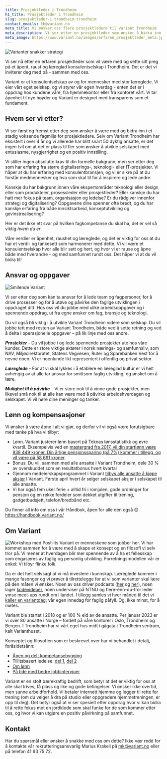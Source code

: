 ```yaml
---
title: Prosjektleder i Trondheim
h1_title: Prosjektleder i Trondheim
slug: prosjektleder-i-trondheim-trondheim
contact_emails: th@variant.no
meta_title: Vi ønsker oss flere prosjektledere til Variant Trondheim
meta_description: Vi ser etter en prosjektleder som ønsker å bidra inn i Trondheims mest spennende fagmiljø for prosjektledere
meta_image: https://www.variant.no/images/erfaren_prosjektleder_meta.jpg
---
```


![Varianter snakker strategi](/images/strategisk-ellen-hilde.png)

Vi ser nå etter en erfaren prosjektleder som vil være med og sette sitt preg på et åpent, raust og læreglad konsulentselskap i Trondheim. Det er det vi inviterer deg med på - sammen med oss.

Variant er et konsulentselskap av og for mennesker med stor læreglede. Vi eier vårt eget selskap, og vi styrer vår egen hverdag - enten det er i oppdrag hos kundene våre, fra hjemmekontor eller fra kontoret vårt. Vi tar åpenhet til nye høyder og Variant er designet med transparens som et fundament.

## Hvem ser vi etter?

Vi ser først og fremst etter deg som ønsker å være med og bidra inn i et stadig voksende fagmiljø for prosjektledere. Selv om Variant Trondheim har eksistert i over 4 år og vi allerede har blitt snart 50 dyktig ansatte, er det ingen tvil om at det er plass til fler som ønsker å utvikle selskapet med entusiasme, nysgjerrighet og en positiv innstilling.

Vi stiller ingen absolutte krav til din formelle bakgrunn, men ser etter deg som har erfaring fra større digitaliserings-, teknologi- eller IT-prosjekter. Vi håper at du har erfaring med konsulentbransjen, og vi er sikre på at du forstår medmennesker og hva som skal til for å inspirere og lede andre.

Kanskje du har bakgrunn innen våre ekspertområder teknologi eller design, eller som produkteier, prosessleder eller prosjektleder? Eller kanskje du har hatt mer fokus på team, organisasjon og ledelse? Er du rådgiver innenfor strategi og digitalisering? Oppgavene dine spenner ofte bredt, og du har kanskje erfaring fra både innsiktsarbeid, konseptutvikling og gevinstrealisering?

Her er det ikke ett svar på hvilken fagkompetanse du skal ha, det er vel så viktig _hvem du er_.

Våre verdier er åpenhet, raushet og læreglede, og det er viktig for oss at du har et verdi- og tankesett som harmonerer med dette. Vi vil være et konsulentselskap hvor alle blir sett og hørt, og hvor vi er rause og åpne både med hverandre - og med samfunnet rundt oss. Det håper vi at du vil bidra til!

## Ansvar og oppgaver

<div class="left blob1"><img alt="Smilende Variant" src="/images/strategisk-ellen.png"/></div>

Vi ser etter deg som kan ta ansvar for å lede team og fagpersoner, for å drive prosesser og for å utøve og påvirke den faglige utviklingen i oppdraget ditt. Hos oss vil du jobbe med ulike arbeidsoppgaver og i spennende oppdrag, ut fra egne ønsker om fag, bransje og teknologi.

Du vil også bli viktig i å utvikle Variant Trondheim videre som selskap. Du vil jobbe tett med resten av Variant Trondheim, både ved å sette retning og ved å delta i operasjonelle oppgaver – på lik linje med oss andre.

**_Prosjekter_** - Du vil jobbe i og lede spennende prosjekter ute hos våre kunder. Dette er store viktige aktører i norsk nærings- og samfunnsliv, som NAV, Miljødirektoratet, Statens Vegvesen, Ruter og Sparebanken Vest for å nevne noen. Vi er noenlunde likt representert i offentlig og privat sektor.

**_Læreglede_** - For at vi skal lykkes i å etablere en læreglad kultur er vi helt avhengig av at alle tar ansvar for smittsom faglig utvikling, og ønsket om å lære.

**_Mulighet til å påvirke_** - Vi er store nok til å vinne gode prosjekter, men likevel små nok til at alle kan være med å påvirke arbeidshverdagen og selskapet. Vi vil høre dine meninger og tanker.

## Lønn og kompensasjoner

Vi ønsker å være åpne i alt vi gjør, og derfor vil vi også være forutsigbare med tanke på hva vi tilbyr:

- Lønn. Variant justerer lønn basert på Teknas lønsstatistikk og øvre kvartil. Eksempelvis ved en [mastergrad fra 2017, vil din startlønn være 838 449 kroner. Din årlige pensjonssparing (på 7%) kommer i tillegg, og vil være på 58 691 kroner](/kalkulator?year=2017&degree=master).
- Bonus. Du vil, sammen med alle ansatte i Variant Trondheim, dele 30 % av overskuddet som en resultatbonus hvert kvartal
- Gjennom medeierskapsprogrammet i Variant [tilbys alle ansatte å kjøpe aksjer](https://blog.variant.no/invitasjon-til-%C3%A5-kj%C3%B8pe-aksjer-i-variant-as-27a29a307cb2) i Variant. Første april hvert år selger selskapet aksjer i selskapet til alle ansatte.
- Vi har også fem uker ferie + alltid fri i romjulen, gode ordninger for pensjon og en rekke fordeler som dekket utgifter til trening, gadgetbudsjett, telefon/bredbånd etc.

Du finner all info om oss i vår Håndbok, åpen for alle den også 😊 https://handbook.variant.no/

## Om Variant

![Workshop med Post-its](/images/strategisk-tonje-hilde-vikas.png)
Variant er menneskene som jobber her. Vi har kommet sammen for å være med å skape et konsept og en filosofi vi selv tror på. Vi mener at hverdagen blir mer spennende av å ha et fellesskap som engasjeres av faglig og personlig utvikling. Forretningsmodellen vår er enkel: Vi tilbyr flinke folk.

Da er det helt selvsagt at vi må investere i kunnskap. Læreglede kommer i mange fasonger og vi prøver å tilrettelegge for at vi som varianter skal lære på den måten vi ønsker. Noen av oss driver podcasts ([her](http://bartjs.io/tag/podcast-episode/) og [her](https://kortslutning.fun/)), noen lager [kodevideoer](https://youtube.com/kodesnutt), noen underviser på NTNU og flere-enn-du-tror leder ymse meet-ups rundt om i landet. I tillegg samles vi hver måned til det vi [kaller en variantdag](https://blog.variant.no/tagged/variantdag); vår egen innedag for faglig påfyll. Og, ikke minst, for å møtes.

Variant ble startet i 2018 og er 100 % eid av de ansatte. Per januar 2023 er vi over 80 ansatte i Norge – fordelt på våre kontorer i Oslo, Trondheim og Bergen. I Trondheim har vi vårt eget hus midt i gågata i Trondheim sentrum, kalt Varianthuset.

Konseptet og filosofien som er beskrevet over har vi behandlet i detalj, foråsidetsånn:

- [Åpen og delt kompetansebygging](https://blog.variant.no/aapen-og-delt-kompetansebygging-c229771eee93)
- Tillitsbasert ledelse: [del 1](https://blog.variant.no/tillitsbasert-ledelse-del-1-hva-og-hvorfor-86f6aa485cf9), [del 2](https://blog.variant.no/tillitsbasert-ledelse-del-2-sette-retning-449452fcc6a6)
- [Om lønn](https://blog.variant.no/bonusutbetaling-og-l%C3%B8nnsjusteringer-c6d340f0a6d)
- [På tide med bedre jobbintervjuer](https://blog.variant.no/paa-tide-med-bedre-jobbintervjuer-e59f6789a134)

Variant er en stolt bærekraftig bedrift, som betyr at det er viktig for oss at alle skal trives, få plass og like og gode betingelser. Vi ønsker ikke overtid, men sunne arbeidforhold. Vi betaler internett hjemme og legger til rette for trening (om du velger å dra på studio eller oppgradere hjemmetreningen, er opp til deg). Det betyr også at vi ser spesielt etter oppdrag hvor vi kan bidra til å rette fokus mot en jordklode som skal funke for de som kommer etter oss, og hvor vi kan utgjøre en positiv påvirkning på samfunnet.

## Kontakt

Har du spørsmål eller ønsker å snakke med oss om dette? Ikke vær redd for å kontakte vår rekrutteringsansvarlig Marius Krakeli på mk@variant.no eller på telefon 41 63 75 72.
